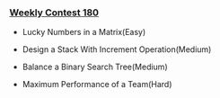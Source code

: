 ### [Weekly Contest 180](https://leetcode.com/contest/weekly-contest-180)

- Lucky Numbers in a Matrix(Easy)

- Design a Stack With Increment Operation(Medium)

- Balance a Binary Search Tree(Medium)

- Maximum Performance of a Team(Hard)
